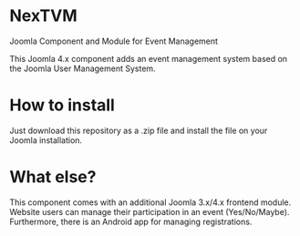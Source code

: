 # NexTVM
Joomla Component and Module for Event Management

This Joomla 4.x component adds an event management system based on the Joomla User Management System.

# How to install

Just download this repository as a .zip file and install the file on your Joomla installation.

# What else?

This component comes with an additional Joomla 3.x/4.x frontend module. Website users can manage their participation in an event (Yes/No/Maybe).
Furthermore, there is an Android app for managing registrations.
